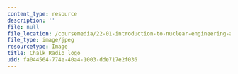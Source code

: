 ```yaml
---
content_type: resource
description: ''
file: null
file_location: /coursemedia/22-01-introduction-to-nuclear-engineering-and-ionizing-radiation-fall-2016/fa044564774e40a41003dde717e2f036_Chalk_Radio_Album_Art_v2.jpg
file_type: image/jpeg
resourcetype: Image
title: Chalk Radio logo
uid: fa044564-774e-40a4-1003-dde717e2f036
---
```

